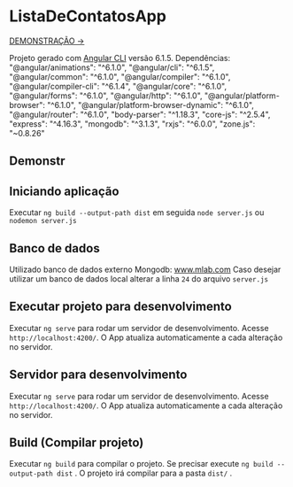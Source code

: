 # ListaDeContatosApp

[DEMONSTRAÇÃO ->](https://ancient-river-30979.herokuapp.com/)

Projeto gerado com [Angular CLI](https://github.com/angular/angular-cli) versão 6.1.5.
Dependências:
    "@angular/animations": "^6.1.0",
    "@angular/cli": "^6.1.5",
    "@angular/common": "^6.1.0",
    "@angular/compiler": "^6.1.0",
    "@angular/compiler-cli": "^6.1.4",
    "@angular/core": "^6.1.0",
    "@angular/forms": "^6.1.0",
    "@angular/http": "^6.1.0",
    "@angular/platform-browser": "^6.1.0",
    "@angular/platform-browser-dynamic": "^6.1.0",
    "@angular/router": "^6.1.0",
    "body-parser": "^1.18.3",
    "core-js": "^2.5.4",
    "express": "^4.16.3",
    "mongodb": "^3.1.3",
    "rxjs": "^6.0.0",
    "zone.js": "~0.8.26"
    
## Demonstr
    
## Iniciando aplicação

Executar `ng build --output-path dist` em seguida `node server.js` ou `nodemon server.js`
   
## Banco de dados

Utilizado banco de dados externo Mongodb: www.mlab.com
Caso desejar utilizar um banco de dados local alterar a linha `24` do arquivo `server.js`

## Executar projeto para desenvolvimento

Executar `ng serve` para rodar um servidor de desenvolvimento. Acesse `http://localhost:4200/`. O App atualiza automaticamente a cada alteração no servidor.

## Servidor para desenvolvimento

Executar `ng serve` para rodar um servidor de desenvolvimento. Acesse `http://localhost:4200/`. O App atualiza automaticamente a cada alteração no servidor.

## Build (Compilar projeto)

Executar `ng build` para compilar o projeto. Se precisar execute `ng build --output-path dist` . 
O projeto irá compilar para a pasta `dist/` . 
